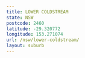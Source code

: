 ```yaml
---
title: LOWER COLDSTREAM
state: NSW
postcode: 2460
latitude: -29.320772
longitude: 153.271074
url: /nsw/lower-coldstream/
layout: suburb
---
```

